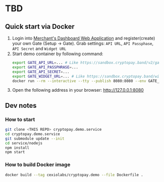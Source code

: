 # TBD

## Quick start via Docker

1. Login into [Merchant's Dashboard Web Application](https://developers.cryptopay.band/#environments) and register(create) your own Gate (Setup -> Gate). Grab settings: `API URL`, `API Passphase`, `API Secret` and `Widget URL`
1. Start demo container by following command:
	```bash
	export GATE_API_URL=... # Like https://sandbox.cryptopay.band/v2/gate/xxxxxxxx-xxxx-xxxx-xxxx-xxxx-xxxxxxxxxxxx
	export GATE_API_PASSPHRASE=...
	export GATE_API_SECRET=...
	export GATE_WIDGET_URL=... # Like https://sandbox.cryptopay.band/widget/xxxxxxxx-xxxx-xxxx-xxxx-xxxx-xxxxxxxxxxxx
	docker run --rm --interactive --tty --publish 8080:8080 --env GATE_API_URL --env GATE_API_PASSPHRASE --env GATE_API_SECRET --env GATE_WIDGET_URL cexiolabs/cryptopay.demo
	```
1. Open the following address in your browser: http://127.0.0.1:8080

## Dev notes

### How to start
```bash
git clone <THIS REPO> cryptopay.demo.service
cd cryptopay.demo.service
git submodule update --init
cd service/nodejs
npm install
npm start
```

### How to build Docker image
```bash
docker build --tag cexiolabs/cryptopay.demo --file Dockerfile .
```

